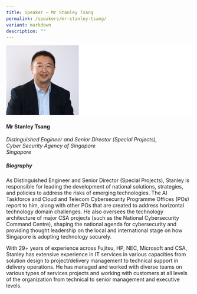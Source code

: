 ```yaml
---
title: Speaker – Mr Stanley Tsang
permalink: /speakers/mr-stanley-tsang/
variant: markdown
description: ""
---
```

![](/images/2025%20speakers/Stanley_Tsang.png)
#### **Mr Stanley Tsang**

*Distinguished Engineer and Senior Director (Special Projects), <br> Cyber Security Agency of Singapore<br>Singapore*

##### **Biography**
As Distinguished Engineer and Senior Director (Special Projects), Stanley is responsible for leading the development of national solutions, strategies, and policies to address the risks of emerging technologies. The AI Taskforce and Cloud and Telecom Cybersecurity Programme Offices (POs) report to him, along with other POs that are created to address horizontal technology domain challenges. He also oversees the technology architecture of major CSA projects (such as the National Cybersecurity Command Centre), shaping the national agenda for cybersecurity and providing thought leadership on the local and international stage on how Singapore is adopting technology securely.  
 
With 29+ years of experience across Fujitsu, HP, NEC, Microsoft and CSA, Stanley has extensive experience in IT services in various capacities from solution design to project/delivery management to technical support in delivery operations. He has managed and worked with diverse teams on various types of services projects and working with customers at all levels of the organization from technical to senior management and executive levels.